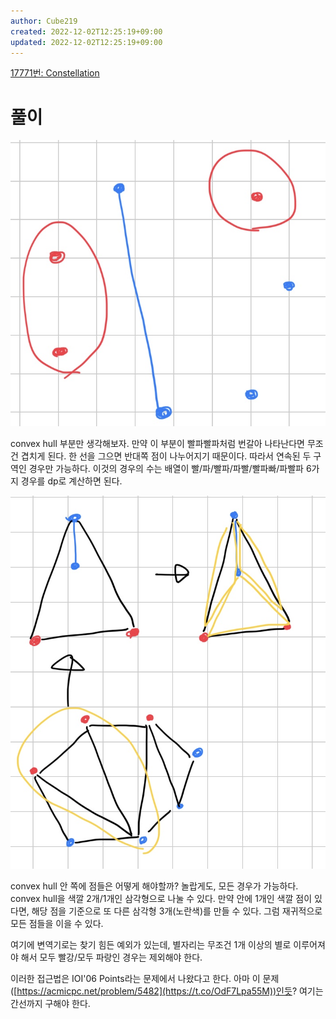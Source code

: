 ```yaml
---
author: Cube219
created: 2022-12-02T12:25:19+09:00
updated: 2022-12-02T12:25:19+09:00
---
```


[17771번: Constellation](https://www.acmicpc.net/problem/17771)

# 풀이

![|300](attachments/Pasted%20image%2020221202122530.png)

convex hull 부분만 생각해보자. 만약 이 부분이 빨파빨파처럼 번갈아 나타난다면 무조건 겹치게 된다. 한 선을 그으면 반대쪽 점이 나누어지기 때문이다. 따라서 연속된 두 구역인 경우만 가능하다. 이것의 경우의 수는 배열이 빨/파/빨파/파빨/빨파빠/파빨파 6가지 경우를 dp로 계산하면 된다.

![|300](attachments/Pasted%20image%2020221202122553.png)

convex hull 안 쪽에 점들은 어떻게 해야할까? 놀랍게도, 모든 경우가 가능하다. convex hull을 색깔 2개/1개인 삼각형으로 나눌 수 있다. 만약 안에 1개인 색깔 점이 있다면, 해당 점을 기준으로 또 다른 삼각형 3개(노란색)를 만들 수 있다. 그럼 재귀적으로 모든 점들을 이을 수 있다.

여기에 변역기로는 찾기 힘든 예외가 있는데, 별자리는 무조건 1개 이상의 별로 이루어져야 해서 모두 빨강/모두 파랑인 경우는 제외해야 한다.

이러한 접근법은 IOI'06 Points라는 문제에서 나왔다고 한다. 아마 이 문제 ([https://acmicpc.net/problem/5482](https://t.co/OdF7Lpa55M))인듯? 여기는 간선까지 구해야 한다.
